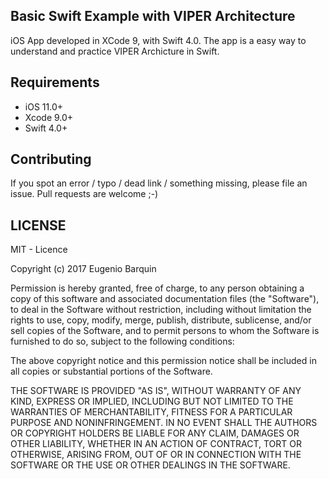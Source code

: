 ## Basic Swift Example with VIPER Architecture

iOS App developed in XCode 9, with Swift 4.0. The app is a easy way to understand and practice VIPER Archicture in Swift. 

## Requirements

- iOS 11.0+ 
- Xcode 9.0+
- Swift 4.0+

## Contributing

If you spot an error / typo / dead link / something missing, please file an issue.
Pull requests are welcome ;-)

## LICENSE


MIT - Licence

Copyright (c) 2017 Eugenio Barquin

Permission is hereby granted, free of charge, to any person obtaining a copy of this software and associated documentation files (the "Software"), to deal in the Software without restriction, including without limitation the rights to use, copy, modify, merge, publish, distribute, sublicense, and/or sell copies of the Software, and to permit persons to whom the Software is furnished to do so, subject to the following conditions:

The above copyright notice and this permission notice shall be included in all copies or substantial portions of the Software.

THE SOFTWARE IS PROVIDED "AS IS", WITHOUT WARRANTY OF ANY KIND, EXPRESS OR IMPLIED, INCLUDING BUT NOT LIMITED TO THE WARRANTIES OF MERCHANTABILITY, FITNESS FOR A PARTICULAR PURPOSE AND NONINFRINGEMENT. IN NO EVENT SHALL THE AUTHORS OR COPYRIGHT HOLDERS BE LIABLE FOR ANY CLAIM, DAMAGES OR OTHER LIABILITY, WHETHER IN AN ACTION OF CONTRACT, TORT OR OTHERWISE, ARISING FROM, OUT OF OR IN CONNECTION WITH THE SOFTWARE OR THE USE OR OTHER DEALINGS IN THE SOFTWARE.
